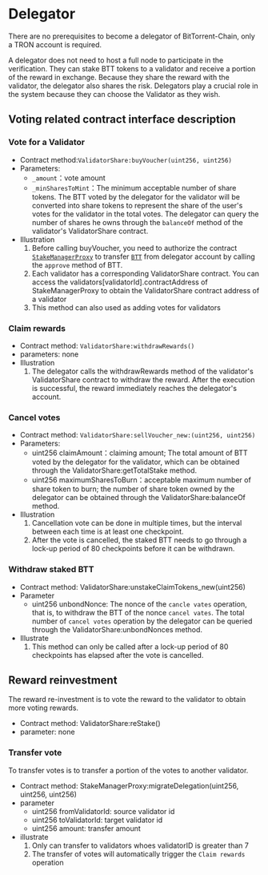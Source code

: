 # Delegator
There are no prerequisites to become a delegator of BitTorrent-Chain, only a TRON account is required. 

A delegator does not need to host a full node to participate in the verification. They can stake BTT tokens to a validator and receive a portion of the reward in exchange. Because they share the reward with the validator, the delegator also shares the risk. Delegators play a crucial role in the system because they can choose the Validator as they wish.

## Voting related contract interface description
### Vote for a Validator
* Contract method:`ValidatorShare:buyVoucher(uint256, uint256)`
* Parameters:
    * `_amount`：vote amount
    * `_minSharesToMint`：The minimum acceptable number of share tokens. The BTT voted by the delegator for the validator will be converted into share tokens to represent the share of the user's votes for the validator in the total votes. The delegator can query the number of shares he owns through the `balanceOf` method of the validator's ValidatorShare contract.
* Illustration
    1. Before calling buyVoucher, you need to authorize the contract [`StakeManagerProxy`](https://tronscan.org/#/contract/TEpjT8xbAe3FPCPFziqFfEjLVXaw9NbGXj/code) to transfer [`BTT`](https://tronscan.org/#/contract/TAFjULxiVgT4qWk6UZwjqwZXTSaGaqnVp4/code) from delegator account by calling the `approve` method of BTT.
    2. Each validator has a corresponding ValidatorShare contract. You can access the validators[validatorId].contractAddress of StakeManagerProxy to obtain the ValidatorShare contract address of a validator
    3. This method can also used as adding votes for validators


### Claim rewards
* Contract method: `ValidatorShare:withdrawRewards()`
* parameters: none
* Illustration
    1. The delegator calls the withdrawRewards method of the validator's ValidatorShare contract to withdraw the reward. After the execution is successful, the reward immediately reaches the delegator's account.

### Cancel votes

* Contract method: `ValidatorShare:sellVoucher_new:(uint256, uint256)`
* Parameters:
    * uint256 claimAmount：claiming amount; The total amount of BTT voted by the delegator for the validator, which can be obtained through the ValidatorShare:getTotalStake method.
    * uint256 maximumSharesToBurn：acceptable maximum number of share token to burn; the number of share token owned by the delegator can be obtained through the ValidatorShare:balanceOf method.
* Illustration
    1. Cancellation vote can be done in multiple times, but the interval between each time is at least one checkpoint.
    2. After the vote is cancelled, the staked BTT needs to go through a lock-up period of 80 checkpoints before it can be withdrawn.

### Withdraw staked BTT
* Contract method: ValidatorShare:unstakeClaimTokens_new(uint256)
* Parameter
    * uint256 unbondNonce: The nonce of the `cancle vates` operation, that is, to withdraw the BTT of the nonce `cancel vates`. The total number of `cancel votes` operation by the delegator can be queried through the ValidatorShare:unbondNonces method.
* Illustrate
    1. This method can only be called after a lock-up period of 80 checkpoints has elapsed after the vote is cancelled.

## Reward reinvestment
The reward re-investment is to vote the reward to the validator to obtain more voting rewards.
* Contract method: ValidatorShare:reStake()
* parameter: none

### Transfer vote
To transfer votes is to transfer a portion of the votes to another validator.
* Contract method: StakeManagerProxy:migrateDelegation(uint256, uint256, uint256)
* parameter
    * uint256 fromValidatorId: source validator id
    * uint256 toValidatorId: target validator id
    * uint256 amount: transfer amount
* illustrate
    1. Only can transfer to validators whoes validatorID is greater than 7
    2. The transfer of votes will automatically trigger the `Claim rewards` operation

